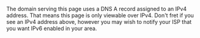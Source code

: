 The domain serving this page uses a DNS A record assigned to an IPv4 address. That means this page is only viewable over IPv4. Don't fret if you see an IPv4 address above, however you may wish to notify your ISP that you want IPv6 enabled in your area.
